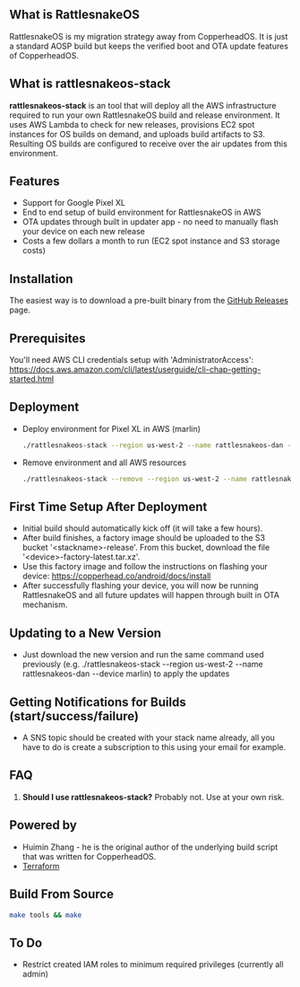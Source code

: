 ## What is RattlesnakeOS
RattlesnakeOS is my migration strategy away from CopperheadOS. It is just a standard AOSP build but keeps the verified boot and OTA update features of CopperheadOS.

## What is rattlesnakeos-stack
<b>rattlesnakeos-stack</b> is an tool that will deploy all the AWS infrastructure required to run your own RattlesnakeOS build and release environment. It uses AWS Lambda to check for new releases, provisions EC2 spot instances for OS builds on demand, and uploads build artifacts to S3. Resulting OS builds are configured to receive over the air updates from this environment.

## Features
* Support for Google Pixel XL
* End to end setup of build environment for RattlesnakeOS in AWS
* OTA updates through built in updater app - no need to manually flash your device on each new release
* Costs a few dollars a month to run (EC2 spot instance and S3 storage costs)

## Installation
The easiest way is to download a pre-built binary from the [GitHub Releases](https://github.com/dan-v/rattlesnakeos-stack/releases) page.

## Prerequisites
You'll need AWS CLI credentials setup with 'AdministratorAccess': https://docs.aws.amazon.com/cli/latest/userguide/cli-chap-getting-started.html

## Deployment
* Deploy environment for Pixel XL in AWS (marlin)

    ```sh
    ./rattlesnakeos-stack --region us-west-2 --name rattlesnakeos-dan --device marlin
    ```

* Remove environment and all AWS resources

    ```sh
    ./rattlesnakeos-stack --remove --region us-west-2 --name rattlesnakeos-dan
    ```

## First Time Setup After Deployment
* Initial build should automatically kick off (it will take a few hours).
* After build finishes, a factory image should be uploaded to the S3 bucket '\<stackname>-release'. From this bucket, download the file '\<device>-factory-latest.tar.xz'. 
* Use this factory image and follow the instructions on flashing your device: https://copperhead.co/android/docs/install
* After successfully flashing your device, you will now be running RattlesnakeOS and all future updates will happen through built in OTA mechanism.

## Updating to a New Version
* Just download the new version and run the same command used previously (e.g. ./rattlesnakeos-stack --region us-west-2 --name rattlesnakeos-dan --device marlin) to apply the updates

## Getting Notifications for Builds (start/success/failure)
* A SNS topic should be created with your stack name already, all you have to do is create a subscription to this using your email for example.

## FAQ
1. <b>Should I use rattlesnakeos-stack?</b> Probably not. Use at your own risk.

## Powered by
* Huimin Zhang - he is the original author of the underlying build script that was written for CopperheadOS.
* [Terraform](https://www.terraform.io/) 

## Build From Source

  ```sh
  make tools && make
  ```

## To Do
* Restrict created IAM roles to minimum required privileges (currently all admin)